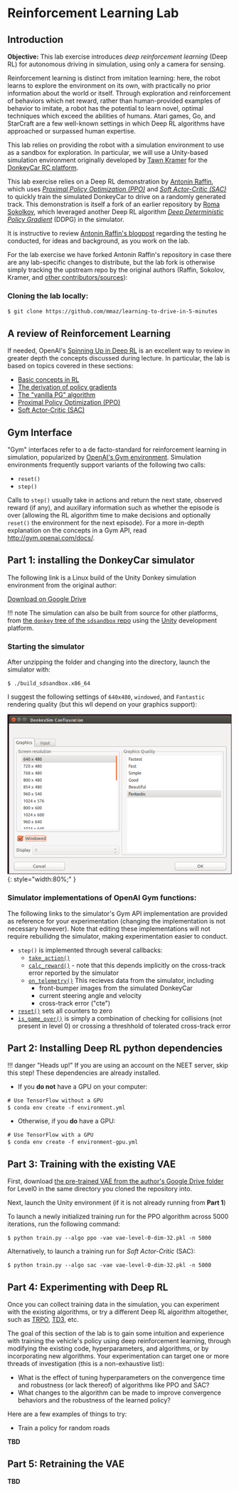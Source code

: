 # Reinforcement Learning Lab

## Introduction

**Objective:** This lab exercise introduces *deep reinforcement learning* (Deep RL) for autonomous driving in simulation, using only a camera for sensing.

Reinforcement learning is distinct from imitation learning: here, the robot learns to explore the environment on its own, with practically no prior information about the world or itself. Through exploration and reinforcement of behaviors which net reward, rather than human-provided examples of behavior to imitate, a robot has the potential to learn novel, optimal techniques which exceed the abilities of humans. Atari games, Go, and StarCraft are a few well-known settings in which Deep RL algorithms have approached or surpassed human expertise.

This lab relies on providing the robot with a simulation environment to use as a sandbox for exploration. In particular, we will use a Unity-based simulation environment originally developed by [Tawn Kramer](https://github.com/tawnkramer/) for the [DonkeyCar RC platform](https://www.donkeycar.com/).

This lab exercise relies on a Deep RL demonstration by [Antonin Raffin](https://github.com/araffin), which uses [*Proximal Policy Optimization (PPO)*](https://spinningup.openai.com/en/latest/algorithms/ppo.html) and [*Soft Actor-Critic (SAC)*](https://spinningup.openai.com/en/latest/algorithms/sac.html) to quickly train the simulated DonkeyCar to drive on a randomly generated track. This demonstration is itself a fork of an earlier repository by [Roma Sokolkov](https://github.com/r7vme), which leveraged another Deep RL algorithm [*Deep Deterministic Policy Gradient*](https://spinningup.openai.com/en/latest/algorithms/ddpg.html) (DDPG) in the simulator.

It is instructive to review [Antonin Raffin's blogpost](https://medium.com/@araffin/learning-to-drive-smoothly-in-minutes-450a7cdb35f4) regarding the testing he conducted, for ideas and background, as you work on the lab.

For the lab exercise we have forked Antonin Raffin's repository in case there are any lab-specific changes to distribute, but the lab fork is otherwise simply tracking the upstream repo by the original authors (Raffin, Sokolov, Kramer, and [other contributors/sources](https://github.com/mmaz/learning-to-drive-in-5-minutes#credits)):

### Cloning the lab locally:

```shell
$ git clone https://github.com/mmaz/learning-to-drive-in-5-minutes
```

## A review of Reinforcement Learning

If needed, OpenAI's [Spinning Up in Deep RL](https://spinningup.openai.com/en/latest/spinningup/rl_intro.html) is an excellent way to review in greater depth the concepts discussed during lecture. In particular, the lab is based on topics covered in these sections:

* [Basic concepts in RL](https://spinningup.openai.com/en/latest/spinningup/rl_intro.html)
* [The derivation of policy gradients](https://spinningup.openai.com/en/latest/spinningup/rl_intro3.html)
* [The "vanilla PG" algorithm](https://spinningup.openai.com/en/latest/algorithms/vpg.html)
* [Proximal Policy Optimization (PPO)](https://spinningup.openai.com/en/latest/algorithms/ppo.html) 
* [Soft Actor-Critic (SAC)](https://spinningup.openai.com/en/latest/algorithms/sac.html)

## Gym Interface

"Gym" interfaces refer to a de facto-standard for reinforcement learning in simulation, popularized by [OpenAI's Gym environment](https://gym.openai.com/). Simulation environments frequently support variants of the following two calls:

* `reset()`
* `step()`

Calls to `step()` usually take in actions and return the next state, observed reward (if any), and auxillary information such as whether the episode is over (allowing the RL algorithm time to make decisions and optionally `reset()` the environment for the next episode). For a more in-depth explanation on the concepts in a Gym API, read <http://gym.openai.com/docs/>.


## Part 1: installing the DonkeyCar simulator

The following link is a Linux build of the Unity Donkey simulation environment from the original author: 

[Download on Google Drive](https://drive.google.com/open?id=1h2VfpGHlZetL5RAPZ79bhDRkvlfuB4Wb)

!!! note
    The simulation can also be built from source for other platforms, from [the `donkey` tree of the `sdsandbox` repo](https://github.com/tawnkramer/sdsandbox/tree/donkey) using the [Unity](https://unity.com/) development platform.

### Starting the simulator

After unzipping the folder and changing into the directory, launch the simulator with:

```
$ ./build_sdsandbox.x86_64
```

I suggest the following settings of `640x480`, `windowed`, and `Fantastic` rendering quality (but this wll depend on your graphics support):

![](img/dcsim.png){: style="width:80%;" }

### Simulator implementations of OpenAI Gym functions:

The following links to the simulator's Gym API implementation are provided as reference for your experimentation (changing the implementation is not necessary however). Note that editing these implementations will not require rebuilidng the simulator, making experimentation easier to conduct.

* `step()` is implemented through several callbacks:
    * [`take_action()`](https://github.com/mmaz/learning-to-drive-in-5-minutes/blob/89a3b2ca040014cb2193ad3fe88636de146f49ce/donkey_gym/envs/donkey_sim.py#L185-L197)
    * [`calc_reward()`](https://github.com/mmaz/learning-to-drive-in-5-minutes/blob/89a3b2ca040014cb2193ad3fe88636de146f49ce/donkey_gym/envs/donkey_sim.py#L219-L234) - note that this depends implicitly on the cross-track error reported by the simulator
    * [`on_telemetry()`](https://github.com/mmaz/learning-to-drive-in-5-minutes/blob/89a3b2ca040014cb2193ad3fe88636de146f49ce/donkey_gym/envs/donkey_sim.py#L238-L280) This recieves data from the simulator, including
        * front-bumper images from the simulated DonkeyCar
        * current steering angle and velocity
        * cross-track error ("cte")
* [`reset()`](https://github.com/mmaz/learning-to-drive-in-5-minutes/blob/89a3b2ca040014cb2193ad3fe88636de146f49ce/donkey_gym/envs/donkey_sim.py#L159-L177) sets all counters to zero
* [`is_game_over()`](https://github.com/mmaz/learning-to-drive-in-5-minutes/blob/89a3b2ca040014cb2193ad3fe88636de146f49ce/donkey_gym/envs/donkey_sim.py#L213-L217) is simply a combination of checking for collisions (not present in level 0) or crossing a threshhold of tolerated cross-track error

## Part 2: Installing Deep RL python dependencies 

!!! danger "Heads up!"
    If you are using an account on the NEET server, skip this step! These dependencies are already installed.


* If you **do not** have a GPU on your computer:
    
```shell
# Use TensorFlow without a GPU
$ conda env create -f environment.yml 
```
    
* Otherwise, if you **do** have a GPU:
    
```shell
# Use TensorFlow with a GPU
$ conda env create -f environment-gpu.yml
```

## Part 3: Training with the existing VAE

First, download [the pre-trained VAE from the author's Google Drive folder](https://drive.google.com/open?id=1n7FosFA0hALhuESf1j1yg-hERCnfVc4b) for Level0 in the same directory you cloned the repository into.

Next, launch the Unity environment (if it is not already running from **Part 1**)

To launch a newly initialized training run for the PPO algorithm across 5000 iterations, run the following command:

```shell
$ python train.py --algo ppo -vae vae-level-0-dim-32.pkl -n 5000
```

Alternatively, to launch a training run for *Soft Actor-Critic* (SAC):

```shell
$ python train.py --algo sac -vae vae-level-0-dim-32.pkl -n 5000
```

## Part 4: Experimenting with Deep RL

Once you can collect training data in the simulation, you can experiment with the existing algorithms, or try a different Deep RL algorithm altogether, such as [TRPO](http://spinningup.openai.com/en/latest/algorithms/trpo.html), [TD3](http://spinningup.openai.com/en/latest/algorithms/td3.html), etc.

The goal of this section of the lab is to gain some intuition and experience with training the vehicle's policy using deep reinforcement learning, through modifying the existing code, hyperparameters, and algorithms, or by incorporating new algorithms. Your experimentation can target one or more threads of investigation (this is a non-exhaustive list):

* What is the effect of tuning hyperparameters on the convergence time and robustness (or lack thereof) of algorithms like PPO and SAC?
* What changes to the algorithm can be made to improve convergence behaviors and the robustness of the learned policy?
 
Here are a few examples of things to try:

* Train a policy for random roads

**TBD**

## Part 5: Retraining the VAE

**TBD**